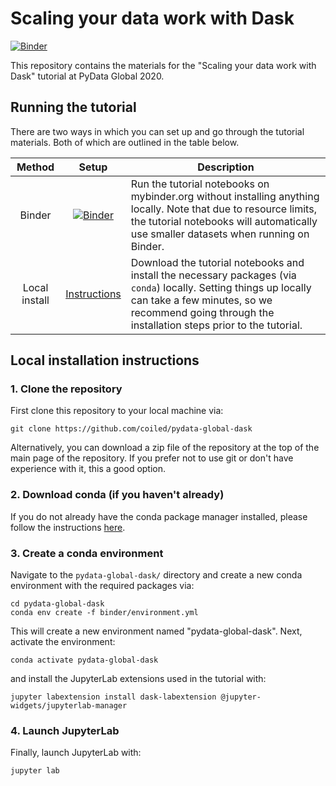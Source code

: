# Scaling your data work with Dask

[![Binder](https://mybinder.org/badge_logo.svg)](https://mybinder.org/v2/gh/coiled/pydata-global-dask/master?urlpath=lab)

This repository contains the materials for the "Scaling your data work with Dask" tutorial at PyData Global 2020.

## Running the tutorial

There are two ways in which you can set up and go through the tutorial materials. Both of which are outlined in the table below.

|     Method    | Setup | Description |
| :-----------: | :-----------: | ----------- |
| Binder        | [![Binder](https://mybinder.org/badge_logo.svg)](https://mybinder.org/v2/gh/coiled/pydata-global-dask/master?urlpath=lab)         | Run the tutorial notebooks on mybinder.org without installing anything locally. Note that due to resource limits, the tutorial notebooks will automatically use smaller datasets when running on Binder.       |
| Local install | [Instructions](#Local-installation-instructions)          | Download the tutorial notebooks and install the necessary packages (via `conda`) locally. Setting things up locally can take a few minutes, so we recommend going through the installation steps prior to the tutorial.    |


## Local installation instructions

### 1. Clone the repository

First clone this repository to your local machine via:

```
git clone https://github.com/coiled/pydata-global-dask
```

Alternatively, you can download a zip file of the repository at the top of the main page of the repository. If you prefer not to use git or don't have experience with it, this a good option.

### 2. Download conda (if you haven't already)

If you do not already have the conda package manager installed, please follow the instructions [here](https://docs.conda.io/en/latest/miniconda.html). 

### 3. Create a conda environment

Navigate to the `pydata-global-dask/` directory and create a new conda environment with the required
packages via:

```
cd pydata-global-dask
conda env create -f binder/environment.yml
```

This will create a new environment named "pydata-global-dask". Next, activate the environment:

```
conda activate pydata-global-dask
```

and install the JupyterLab extensions used in the tutorial with:

```
jupyter labextension install dask-labextension @jupyter-widgets/jupyterlab-manager
```

### 4. Launch JupyterLab

Finally, launch JupyterLab with:

```
jupyter lab
```
